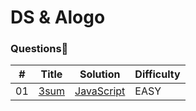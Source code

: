 # DS & Alogo

### Questions🧐

| #   | Title                                                                         | Solution                                                                           | Difficulty |
| --- | ----------------------------------------------------------------------------- | ---------------------------------------------------------------------------------- | ---------- |
| 01  | [3sum](https://github.com/AlankritVerma07/Prep-DS-Algo-/blob/master/3sum.txt) | [JavaScript](https://github.com/AlankritVerma07/Prep-DS-Algo-/blob/master/3sum.js) | EASY       |

